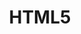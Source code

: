 ---
title: HTML5
description: HTML5에 관한 공부
image: icons8-html-5-100.png

# Badge style
style:
    background: "#e34c26"
    color: "#fff"
---